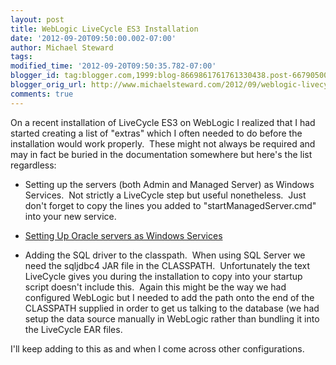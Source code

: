 ```yaml
---
layout: post
title: WebLogic LiveCycle ES3 Installation
date: '2012-09-20T09:50:00.002-07:00'
author: Michael Steward
tags: 
modified_time: '2012-09-20T09:50:35.782-07:00'
blogger_id: tag:blogger.com,1999:blog-8669861761761330438.post-6679050090594292713
blogger_orig_url: http://www.michaelsteward.com/2012/09/weblogic-livecycle-es3-installation.html
comments: true
---
```


On a recent installation of LiveCycle ES3 on WebLogic I realized that I had started creating a list of "extras" which I often needed to do before the installation would work properly.  These might not always be required and may in fact be buried in the documentation somewhere but here's the list regardless:  

*   Setting up the servers (both Admin and Managed Server) as Windows Services.  Not strictly a LiveCycle step but useful nonetheless.  Just don't forget to copy the lines you added to "startManagedServer.cmd" into your new service. 

*   [Setting Up Oracle servers as Windows Services](http://docs.oracle.com/cd/E13222_01/wls/docs81b/adminguide/winservice.html)

*   Adding the SQL driver to the classpath.  When using SQL Server we need the sqljdbc4 JAR file in the CLASSPATH.  Unfortunately the text LiveCycle gives you during the installation to copy into your startup script doesn't include this.  Again this might be the way we had configured WebLogic but I needed to add the path onto the end of the CLASSPATH supplied in order to get us talking to the database (we had setup the data source manually in WebLogic rather than bundling it into the LiveCycle EAR files.  

I'll keep adding to this as and when I come across other configurations.
